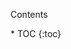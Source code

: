 <nav>
<div class="contents">
<div class="menu" markdown="1">
<p class="menu-label">Contents</p>
* TOC
{:toc}
</div>
</div>
</nav>
